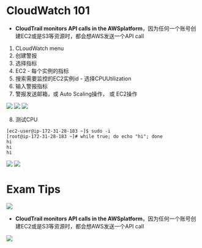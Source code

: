 # CloudWatch 101

- **CloudTrail monitors API calls in the AWSplatform**，因为任何一个账号创建EC2或是S3等资源时，都会想AWS发送一个API call


1. CLoudWatch menu
2. 创建警报
3. 选择指标
4. EC2 - 每个实例的指标
5. 搜索需要监控的EC2实例id - 选择CPUUtilization
6. 输入警报指标
7. 警报发送邮箱，或 Auto Scaling操作， 或 EC2操作

  ![](https://i.loli.net/2019/06/15/5d04f7bcbb93621376.png)
  ![](https://i.loli.net/2019/06/15/5d04f7c161f9990762.png)
  ![](https://i.loli.net/2019/06/15/5d04f8484932581418.png)

8. 测试CPU
  ```
  [ec2-user@ip-172-31-28-183 ~]$ sudo -i
  [root@ip-172-31-28-183 ~]# while true; do echo "hi"; done
  hi
  hi
  hi
  ```
  ![](https://i.loli.net/2019/06/15/5d04fc717e6c870321.png)
  ![](https://i.loli.net/2019/06/15/5d04fc7648f9e84727.png)

# Exam Tips
![](https://i.loli.net/2019/06/15/5d04f1dc56b9d41582.png)
- **CloudTrail monitors API calls in the AWSplatform**，因为任何一个账号创建EC2或是S3等资源时，都会想AWS发送一个API call

![](https://i.loli.net/2019/06/15/5d04fbd6dc8fb46372.png)
